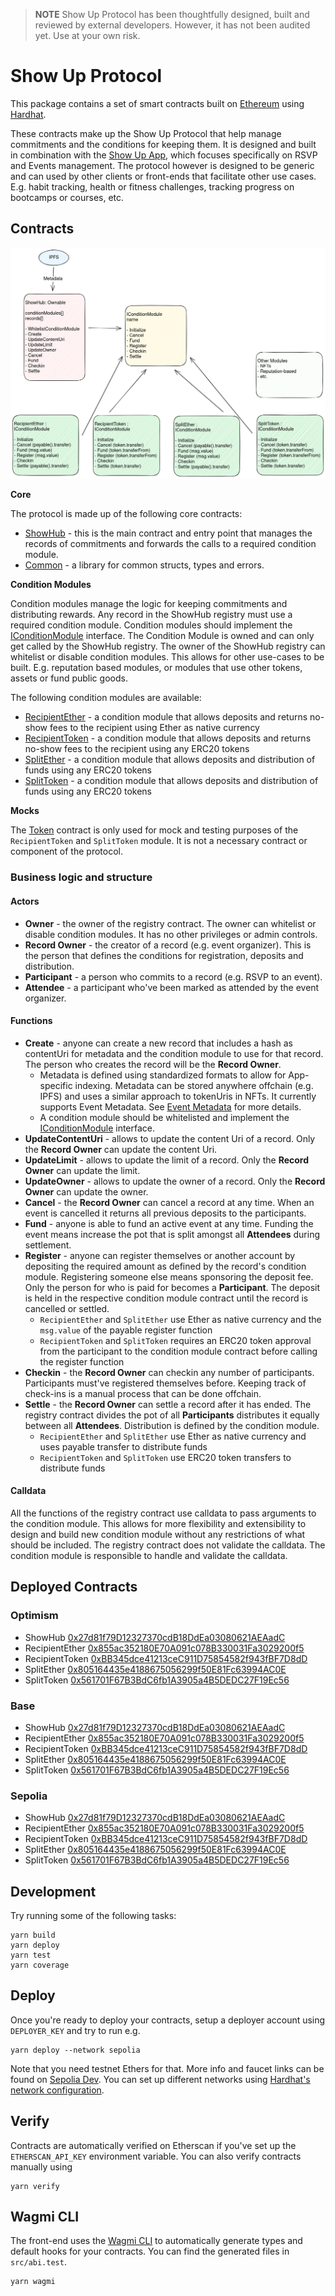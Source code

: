> **NOTE** Show Up Protocol has been thoughtfully designed, built and reviewed by external developers. However, it has not been audited yet. Use at your own risk.

# Show Up Protocol

This package contains a set of smart contracts built on [Ethereum](https://ethereum.org/) using [Hardhat](https://hardhat.org/docs).

These contracts make up the Show Up Protocol that help manage commitments and the conditions for keeping them. It is designed and built in combination with the [Show Up App](../app), which focuses specifically on RSVP and Events management. The protocol however is designed to be generic and can used by other clients or front-ends that facilitate other use cases. E.g. habit tracking, health or fitness challenges, tracking progress on bootcamps or courses, etc.

## Contracts

![Show Up Protocol overview](./overview.png)

**Core**

The protocol is made up of the following core contracts:

- [ShowHub](./contracts/ShowHub.sol) - this is the main contract and entry point that manages the records of commitments and forwards the calls to a required condition module.
- [Common](./contracts/Common.sol) - a library for common structs, types and errors.

**Condition Modules**

Condition modules manage the logic for keeping commitments and distributing rewards. Any record in the ShowHub registry must use a required condition module. Condition modules should implement the [IConditionModule](./contracts/interfaces/IConditionModule.sol) interface. The Condition Module is owned and can only get called by the ShowHub registry. The owner of the ShowHub registry can whitelist or disable condition modules. This allows for other use-cases to be built. E.g. reputation based modules, or modules that use other tokens, assets or fund public goods.

The following condition modules are available:

- [RecipientEther](./contracts/conditions/RecipientEther.sol) - a condition module that allows deposits and returns no-show fees to the recipient using Ether as native currency
- [RecipientToken](./contracts/conditions/RecipientToken.sol) - a condition module that allows deposits and returns no-show fees to the recipient using any ERC20 tokens
- [SplitEther](./contracts/conditions/SplitEther.sol) - a condition module that allows deposits and distribution of funds using any ERC20 tokens
- [SplitToken](./contracts/conditions/SplitToken.sol) - a condition module that allows deposits and distribution of funds using any ERC20 tokens

**Mocks**

The [Token](./contracts/mocks/Token.sol) contract is only used for mock and testing purposes of the `RecipientToken` and `SplitToken` module. It is not a necessary contract or component of the protocol.

### Business logic and structure

#### Actors

- **Owner** - the owner of the registry contract. The owner can whitelist or disable condition modules. It has no other privileges or admin controls.
- **Record Owner** - the creator of a record (e.g. event organizer). This is the person that defines the conditions for registration, deposits and distribution.
- **Participant** - a person who commits to a record (e.g. RSVP to an event).
- **Attendee** - a participant who've been marked as attended by the event organizer.

#### Functions

- **Create** - anyone can create a new record that includes a hash as contentUri for metadata and the condition module to use for that record. The person who creates the record will be the **Record Owner**.
  - Metadata is defined using standardized formats to allow for App-specific indexing. Metadata can be stored anywhere offchain (e.g. IPFS) and uses a similar approach to tokenUris in NFTs. It currently supports Event Metadata. See [Event Metadata](../app/src/utils/types.ts) for more details.
  - A condition module should be whitelisted and implement the [IConditionModule](./contracts/interfaces/IConditionModule.sol) interface.
- **UpdateContentUri** - allows to update the content Uri of a record. Only the **Record Owner** can update the content Uri.
- **UpdateLimit** - allows to update the limit of a record. Only the **Record Owner** can update the limit.
- **UpdateOwner** - allows to update the owner of a record. Only the **Record Owner** can update the owner.
- **Cancel** - the **Record Owner** can cancel a record at any time. When an event is cancelled it returns all previous deposits to the participants.
- **Fund** - anyone is able to fund an active event at any time. Funding the event means increase the pot that is split amongst all **Attendees** during settlement.
- **Register** - anyone can register themselves or another account by depositing the required amount as defined by the record's condition module. Registering someone else means sponsoring the deposit fee. Only the person for who is paid for becomes a **Participant**. The deposit is held in the respective condition module contract until the record is cancelled or settled.
  - `RecipientEther` and `SplitEther` use Ether as native currency and the `msg.value` of the payable register function
  - `RecipientToken` and `SplitToken` requires an ERC20 token approval from the participant to the condition module contract before calling the register function
- **Checkin** - the **Record Owner** can checkin any number of participants. Participants must've registered themselves before. Keeping track of check-ins is a manual process that can be done offchain.
- **Settle** - the **Record Owner** can settle a record after it has ended. The registry contract divides the pot of all **Participants** distributes it equally between all **Attendees**. Distribution is defined by the condition module.
  - `RecipientEther` and `SplitEther` use Ether as native currency and uses payable transfer to distribute funds
  - `RecipientToken` and `SplitToken` use ERC20 token transfers to distribute funds

#### Calldata

All the functions of the registry contract use calldata to pass arguments to the condition module. This allows for more flexibility and extensibility to design and build new condition module without any restrictions of what should be included. The registry contract does not validate the calldata. The condition module is responsible to handle and validate the calldata.

## Deployed Contracts

### Optimism

- ShowHub [0x27d81f79D12327370cdB18DdEa03080621AEAadC](https://optimistic.etherscan.io/address/0x27d81f79D12327370cdB18DdEa03080621AEAadC)
- RecipientEther [0x855ac352180E70A091c078B330031Fa3029200f5](https://optimistic.etherscan.io/address/0x855ac352180E70A091c078B330031Fa3029200f5)
- RecipientToken [0xBB345dce41213ceC911D75854582f943fBF7D8dD](https://optimistic.etherscan.io/address/0xBB345dce41213ceC911D75854582f943fBF7D8dD)
- SplitEther [0x805164435e4188675056299f50E81Fc63994AC0E](https://optimistic.etherscan.io/address/0x805164435e4188675056299f50E81Fc63994AC0E)
- SplitToken [0x561701F67B3BdC6fb1A3905a4B5DEDC27F19Ec56](https://optimistic.etherscan.io/address/0x561701F67B3BdC6fb1A3905a4B5DEDC27F19Ec56)

### Base

- ShowHub [0x27d81f79D12327370cdB18DdEa03080621AEAadC](https://basescan.org/address/0x27d81f79D12327370cdB18DdEa03080621AEAadC)
- RecipientEther [0x855ac352180E70A091c078B330031Fa3029200f5](https://basescan.org/address/0x855ac352180E70A091c078B330031Fa3029200f5)
- RecipientToken [0xBB345dce41213ceC911D75854582f943fBF7D8dD](https://basescan.org/address/0xBB345dce41213ceC911D75854582f943fBF7D8dD)
- SplitEther [0x805164435e4188675056299f50E81Fc63994AC0E](https://basescan.org/address/0x805164435e4188675056299f50E81Fc63994AC0E)
- SplitToken [0x561701F67B3BdC6fb1A3905a4B5DEDC27F19Ec56](https://basescan.org/address/0x561701F67B3BdC6fb1A3905a4B5DEDC27F19Ec56)

### Sepolia

- ShowHub [0x27d81f79D12327370cdB18DdEa03080621AEAadC](https://sepolia.etherscan.io/address/0x27d81f79D12327370cdB18DdEa03080621AEAadC)
- RecipientEther [0x855ac352180E70A091c078B330031Fa3029200f5](https://sepolia.etherscan.io/address/0x855ac352180E70A091c078B330031Fa3029200f5)
- RecipientToken [0xBB345dce41213ceC911D75854582f943fBF7D8dD](https://sepolia.etherscan.io/address/0xBB345dce41213ceC911D75854582f943fBF7D8dD)
- SplitEther [0x805164435e4188675056299f50E81Fc63994AC0E](https://sepolia.etherscan.io/address/0x805164435e4188675056299f50E81Fc63994AC0E)
- SplitToken [0x561701F67B3BdC6fb1A3905a4B5DEDC27F19Ec56](https://sepolia.etherscan.io/address/0x561701F67B3BdC6fb1A3905a4B5DEDC27F19Ec56)

## Development

Try running some of the following tasks:

```
yarn build
yarn deploy
yarn test
yarn coverage
```

## Deploy

Once you're ready to deploy your contracts, setup a deployer account using `DEPLOYER_KEY` and try to run e.g.

```
yarn deploy --network sepolia
```

Note that you need testnet Ethers for that. More info and faucet links can be found on [Sepolia Dev](https://sepolia.dev/). You can set up different networks using [Hardhat's network configuration](https://hardhat.org/hardhat-runner/docs/config#networks-configuration).

## Verify

Contracts are automatically verified on Etherscan if you've set up the `ETHERSCAN_API_KEY` environment variable. You can also verify contracts manually using

```
yarn verify
```

## Wagmi CLI

The front-end uses the [Wagmi CLI](https://wagmi.sh/cli/getting-started) to automatically generate types and default hooks for your contracts. You can find the generated files in `src/abi.test`.

```
yarn wagmi
```
